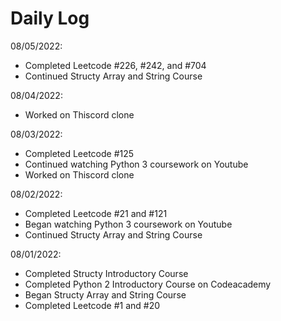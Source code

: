 # Daily Log

08/05/2022:
- Completed Leetcode #226, #242, and #704
- Continued Structy Array and String Course

08/04/2022:
- Worked on Thiscord clone

08/03/2022:
- Completed Leetcode #125
- Continued watching Python 3 coursework on Youtube
- Worked on Thiscord clone

08/02/2022:
- Completed Leetcode #21 and #121
- Began watching Python 3 coursework on Youtube
- Continued Structy Array and String Course

08/01/2022:
- Completed Structy Introductory Course
- Completed Python 2 Introductory Course on Codeacademy
- Began Structy Array and String Course
- Completed Leetcode #1 and #20